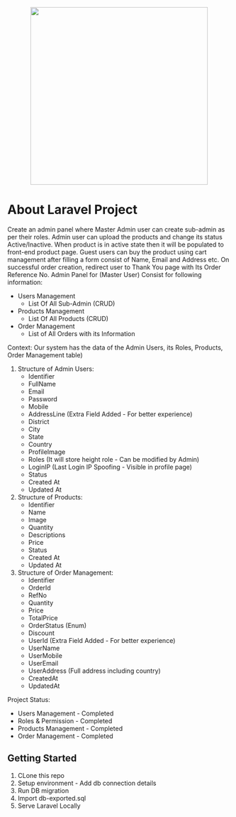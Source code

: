 

<p  align="center"><a  href="https://laravel.com"  target="_blank"><img  src="https://raw.githubusercontent.com/laravel/art/master/logo-lockup/5%20SVG/2%20CMYK/1%20Full%20Color/laravel-logolockup-cmyk-red.svg"  width="400"></a></p>

# About Laravel Project

Create an admin panel where Master Admin user can create sub-admin as per their
roles. Admin user can upload the products and change its status Active/Inactive. When product
is in active state then it will be populated to front-end product page. Guest users can buy the
product using cart management after filling a form consist of Name, Email and Address etc. On
successful order creation, redirect user to Thank You page with Its Order Reference No.
Admin Panel for (Master User) Consist for following information:

 - Users Management
	 - List Of All Sub-Admin (CRUD)
 - Products Management
	 - List Of All Products (CRUD)
 - Order Management
	 - List of All Orders with its Information

Context: Our system has the data of the Admin Users, its Roles, Products, Order Management table)

1. Structure of Admin Users:
	- Identifier
	- FullName
	- Email
	- Password
	- Mobile
	- AddressLine (Extra Field Added - For better experience)
	- District
	- City
	- State
	- Country
	- ProfileImage
	- Roles (It will store height role - Can be modified by Admin)
	- LoginIP (Last Login IP Spoofing - Visible in profile page)
	- Status
	- Created At
	- Updated At
2. Structure of Products:
	- Identifier
	- Name
	- Image
	- Quantity
	- Descriptions
	- Price
	- Status
	- Created At
	- Updated At
3. Structure of Order Management:
	- Identifier
	- OrderId
	- RefNo
	- Quantity
	- Price
	- TotalPrice
	- OrderStatus (Enum)
	- Discount
	- UserId (Extra Field Added - For better experience)
	- UserName
	- UserMobile
	- UserEmail
	- UserAddress (Full address including country)
	- CreatedAt
	- UpdatedAt

Project Status:
 - Users Management - Completed
 - Roles & Permission - Completed
 - Products Management - Completed
 - Order Management - Completed

## Getting Started
1. CLone this repo
2. Setup environment - Add db connection details
3. Run DB migration
4. Import db-exported.sql
5. Serve Laravel Locally
